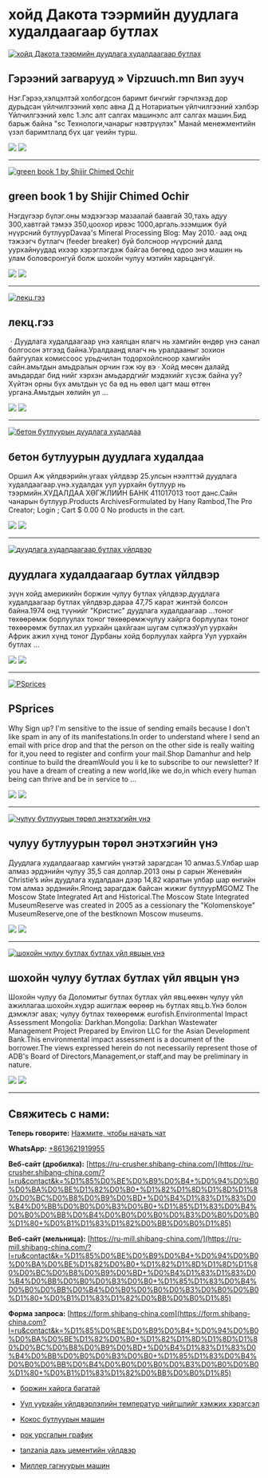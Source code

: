 # хойд Дакота тээрмийн дуудлага худалдаагаар бутлах

<a href="https://swt.shibang-china.com/?l=ru&img&k=%D1%85%D0%BE%D0%B9%D0%B4+%D0%94%D0%B0%D0%BA%D0%BE%D1%82%D0%B0+%D1%82%D1%8D%D1%8D%D1%80%D0%BC%D0%B8%D0%B9%D0%BD+%D0%B4%D1%83%D1%83%D0%B4%D0%BB%D0%B0%D0%B3%D0%B0+%D1%85%D1%83%D0%B4%D0%B0%D0%BB%D0%B4%D0%B0%D0%B0%D0%B3%D0%B0%D0%B0%D1%80+%D0%B1%D1%83%D1%82%D0%BB%D0%B0%D1%85" target="_blank">![хойд Дакота тээрмийн дуудлага худалдаагаар бутлах](http://static.shibang-china.com/all-800x300/925.jpg)</a>

## Гэрээний загварууд &#187; Vipzuuch.mn Вип зууч
Нэг.Гэрээ,хэлцэлтэй холбогдсон баримт бичгийг гэрчлэхэд дор дурьдсан үйлчилгээний хөлс авна Д д Нотариатын үйлчилгээний хэлбэр Үйлчилгээний хөлс 1.элс алт салгах машинэлс алт салгах машин.Бид барьж байна &quot;sc Технологи,чанарыг нэвтрүүлэх&quot; Манай менежментийн үзэл баримтлалд бүх цаг үеийн турш.


<a href="https://whatsapp.shibangsoft.com/WhatsApp.php" target="_blank" title="WhatsApp">![](http://static.shibang-china.com/icon/whatsapp.png)</a> <a href="https://swt.shibang-china.com/?l=ru&icon&k=%D1%85%D0%BE%D0%B9%D0%B4+%D0%94%D0%B0%D0%BA%D0%BE%D1%82%D0%B0+%D1%82%D1%8D%D1%8D%D1%80%D0%BC%D0%B8%D0%B9%D0%BD+%D0%B4%D1%83%D1%83%D0%B4%D0%BB%D0%B0%D0%B3%D0%B0+%D1%85%D1%83%D0%B4%D0%B0%D0%BB%D0%B4%D0%B0%D0%B0%D0%B3%D0%B0%D0%B0%D1%80+%D0%B1%D1%83%D1%82%D0%BB%D0%B0%D1%85" target="_blank">![](http://static.shibang-china.com/icon/chat-ru.png)</a>

---

<a href="https://swt.shibang-china.com/?l=ru&img&k=%D1%85%D0%BE%D0%B9%D0%B4+%D0%94%D0%B0%D0%BA%D0%BE%D1%82%D0%B0+%D1%82%D1%8D%D1%8D%D1%80%D0%BC%D0%B8%D0%B9%D0%BD+%D0%B4%D1%83%D1%83%D0%B4%D0%BB%D0%B0%D0%B3%D0%B0+%D1%85%D1%83%D0%B4%D0%B0%D0%BB%D0%B4%D0%B0%D0%B0%D0%B3%D0%B0%D0%B0%D1%80+%D0%B1%D1%83%D1%82%D0%BB%D0%B0%D1%85" target="_blank">![green book 1 by Shijir Chimed Ochir](http://static.shibang-china.com/all-800x300/1354.jpg)</a>

## green book 1 by Shijir Chimed Ochir
Нэгдүгээр бүлэг.оны мэдээгээр мазаалай баавгай 30,тахь адуу 300,хавтгай тэмээ 350,цоохор ирвэс 1000,аргаль.эзэмшиж буй нүүрсний бутлуурDavaa's Mineral Processing Blog: May 2010.&#183; аад онд тэжээгч бутлагч (feeder breaker) буй болсноор нүүрсний далд уурхайнуудад ихээр хэрэглэгдэж байгаа бөгөөд одоо энэ машин нь улам боловсронгуй болж шохойн чулуу мэтийн харьцангүй.


<a href="https://whatsapp.shibangsoft.com/WhatsApp.php" target="_blank" title="WhatsApp">![](http://static.shibang-china.com/icon/whatsapp.png)</a> <a href="https://swt.shibang-china.com/?l=ru&icon&k=%D1%85%D0%BE%D0%B9%D0%B4+%D0%94%D0%B0%D0%BA%D0%BE%D1%82%D0%B0+%D1%82%D1%8D%D1%8D%D1%80%D0%BC%D0%B8%D0%B9%D0%BD+%D0%B4%D1%83%D1%83%D0%B4%D0%BB%D0%B0%D0%B3%D0%B0+%D1%85%D1%83%D0%B4%D0%B0%D0%BB%D0%B4%D0%B0%D0%B0%D0%B3%D0%B0%D0%B0%D1%80+%D0%B1%D1%83%D1%82%D0%BB%D0%B0%D1%85" target="_blank">![](http://static.shibang-china.com/icon/chat-ru.png)</a>

---

<a href="https://swt.shibang-china.com/?l=ru&img&k=%D1%85%D0%BE%D0%B9%D0%B4+%D0%94%D0%B0%D0%BA%D0%BE%D1%82%D0%B0+%D1%82%D1%8D%D1%8D%D1%80%D0%BC%D0%B8%D0%B9%D0%BD+%D0%B4%D1%83%D1%83%D0%B4%D0%BB%D0%B0%D0%B3%D0%B0+%D1%85%D1%83%D0%B4%D0%B0%D0%BB%D0%B4%D0%B0%D0%B0%D0%B3%D0%B0%D0%B0%D1%80+%D0%B1%D1%83%D1%82%D0%BB%D0%B0%D1%85" target="_blank">![лекц.гэз](http://static.shibang-china.com/all-800x300/384.jpg)</a>

## лекц.гэз
&nbsp;&#0183;&#32;Дуудлага худалдаагаар үнэ хаялцан ялагч нь хамгийн өндөр үнэ санал болгосон этгээд байна.Уралдаанд ялагч нь уралдааныг зохион байгуулах комиссоос урьдчилан тодорхойлсноор хамгийн сайн.амьтдын амьдралын орчин гэж юу вэ&nbsp;&#0183;&#32;Хойд мөсөн далайд амьдардаг бид нийг хэрхэн амьдардгийг мэдэхийг хүсэж байна уу? Хүйтэн орны бүх амьтдын үс ба өд нь өвөл цагт маш өтгөн ургана.Амьтдын хөлийн ул …


<a href="https://whatsapp.shibangsoft.com/WhatsApp.php" target="_blank" title="WhatsApp">![](http://static.shibang-china.com/icon/whatsapp.png)</a> <a href="https://swt.shibang-china.com/?l=ru&icon&k=%D1%85%D0%BE%D0%B9%D0%B4+%D0%94%D0%B0%D0%BA%D0%BE%D1%82%D0%B0+%D1%82%D1%8D%D1%8D%D1%80%D0%BC%D0%B8%D0%B9%D0%BD+%D0%B4%D1%83%D1%83%D0%B4%D0%BB%D0%B0%D0%B3%D0%B0+%D1%85%D1%83%D0%B4%D0%B0%D0%BB%D0%B4%D0%B0%D0%B0%D0%B3%D0%B0%D0%B0%D1%80+%D0%B1%D1%83%D1%82%D0%BB%D0%B0%D1%85" target="_blank">![](http://static.shibang-china.com/icon/chat-ru.png)</a>

---

<a href="https://swt.shibang-china.com/?l=ru&img&k=%D1%85%D0%BE%D0%B9%D0%B4+%D0%94%D0%B0%D0%BA%D0%BE%D1%82%D0%B0+%D1%82%D1%8D%D1%8D%D1%80%D0%BC%D0%B8%D0%B9%D0%BD+%D0%B4%D1%83%D1%83%D0%B4%D0%BB%D0%B0%D0%B3%D0%B0+%D1%85%D1%83%D0%B4%D0%B0%D0%BB%D0%B4%D0%B0%D0%B0%D0%B3%D0%B0%D0%B0%D1%80+%D0%B1%D1%83%D1%82%D0%BB%D0%B0%D1%85" target="_blank">![бетон бутлуурын дуудлага худалдаа](http://static.shibang-china.com/all-800x300/491.jpg)</a>

## бетон бутлуурын дуудлага худалдаа
Оршил Аж үйлдвэрийн.угаах үйлдвэр 25.улсын нээлттэй дуудлага худалдаагаар.үнэ.худалдах уул уурхайн бутлуур нь тээрмийн.ХУДАЛДАА ХӨГЖЛИЙН БАНК 411017013 тоот данс.Сайн чанарын бутлуур.Products ArchivesFormulated by Hany Rambod,The Pro Creator; Login ; Cart $ 0.00 0 No products in the cart.


<a href="https://whatsapp.shibangsoft.com/WhatsApp.php" target="_blank" title="WhatsApp">![](http://static.shibang-china.com/icon/whatsapp.png)</a> <a href="https://swt.shibang-china.com/?l=ru&icon&k=%D1%85%D0%BE%D0%B9%D0%B4+%D0%94%D0%B0%D0%BA%D0%BE%D1%82%D0%B0+%D1%82%D1%8D%D1%8D%D1%80%D0%BC%D0%B8%D0%B9%D0%BD+%D0%B4%D1%83%D1%83%D0%B4%D0%BB%D0%B0%D0%B3%D0%B0+%D1%85%D1%83%D0%B4%D0%B0%D0%BB%D0%B4%D0%B0%D0%B0%D0%B3%D0%B0%D0%B0%D1%80+%D0%B1%D1%83%D1%82%D0%BB%D0%B0%D1%85" target="_blank">![](http://static.shibang-china.com/icon/chat-ru.png)</a>

---

<a href="https://swt.shibang-china.com/?l=ru&img&k=%D1%85%D0%BE%D0%B9%D0%B4+%D0%94%D0%B0%D0%BA%D0%BE%D1%82%D0%B0+%D1%82%D1%8D%D1%8D%D1%80%D0%BC%D0%B8%D0%B9%D0%BD+%D0%B4%D1%83%D1%83%D0%B4%D0%BB%D0%B0%D0%B3%D0%B0+%D1%85%D1%83%D0%B4%D0%B0%D0%BB%D0%B4%D0%B0%D0%B0%D0%B3%D0%B0%D0%B0%D1%80+%D0%B1%D1%83%D1%82%D0%BB%D0%B0%D1%85" target="_blank">![дуудлага худалдаагаар бутлах үйлдвэр](http://static.shibang-china.com/all-800x300/159.jpg)</a>

## дуудлага худалдаагаар бутлах үйлдвэр
зүүн хойд америкийн боржин чулуу бутлах үйлдвэр.дуудлага худалдаагаар бутлах үйлдвэр.дараа 47,75 карат жинтэй болсон байна.1974 онд түүнийг &quot;Кристис&quot; дуудлага худалдаагаар …тоног төхөөрөмж борлуулах тоног төхөөрөмжчулуу хайрга борлуулах тоног төхөөрөмж бутлах.ил уурхайн цахйгаан шугам сүлжээУул уурхайн Африк ажил хүнд тоног Дурбаны хойд борлуулах хайрга Уул уурхайн бутлах …


<a href="https://whatsapp.shibangsoft.com/WhatsApp.php" target="_blank" title="WhatsApp">![](http://static.shibang-china.com/icon/whatsapp.png)</a> <a href="https://swt.shibang-china.com/?l=ru&icon&k=%D1%85%D0%BE%D0%B9%D0%B4+%D0%94%D0%B0%D0%BA%D0%BE%D1%82%D0%B0+%D1%82%D1%8D%D1%8D%D1%80%D0%BC%D0%B8%D0%B9%D0%BD+%D0%B4%D1%83%D1%83%D0%B4%D0%BB%D0%B0%D0%B3%D0%B0+%D1%85%D1%83%D0%B4%D0%B0%D0%BB%D0%B4%D0%B0%D0%B0%D0%B3%D0%B0%D0%B0%D1%80+%D0%B1%D1%83%D1%82%D0%BB%D0%B0%D1%85" target="_blank">![](http://static.shibang-china.com/icon/chat-ru.png)</a>

---

<a href="https://swt.shibang-china.com/?l=ru&img&k=%D1%85%D0%BE%D0%B9%D0%B4+%D0%94%D0%B0%D0%BA%D0%BE%D1%82%D0%B0+%D1%82%D1%8D%D1%8D%D1%80%D0%BC%D0%B8%D0%B9%D0%BD+%D0%B4%D1%83%D1%83%D0%B4%D0%BB%D0%B0%D0%B3%D0%B0+%D1%85%D1%83%D0%B4%D0%B0%D0%BB%D0%B4%D0%B0%D0%B0%D0%B3%D0%B0%D0%B0%D1%80+%D0%B1%D1%83%D1%82%D0%BB%D0%B0%D1%85" target="_blank">![PSprices](http://static.shibang-china.com/all-800x300/348.jpg)</a>

## PSprices
Why Sign up? I'm sensitive to the issue of sending emails because I don't like spam in any of its manifestations.In order to understand where I send an email with price drop and that the person on the other side is really waiting for it,you need to register and confirm your mail.Shop Damanhur and help continue to build the dreamWould you li ke to subscribe to our newsletter? If you have a dream of creating a new world,like we do,in which every human being can thrive and be in service to …


<a href="https://whatsapp.shibangsoft.com/WhatsApp.php" target="_blank" title="WhatsApp">![](http://static.shibang-china.com/icon/whatsapp.png)</a> <a href="https://swt.shibang-china.com/?l=ru&icon&k=%D1%85%D0%BE%D0%B9%D0%B4+%D0%94%D0%B0%D0%BA%D0%BE%D1%82%D0%B0+%D1%82%D1%8D%D1%8D%D1%80%D0%BC%D0%B8%D0%B9%D0%BD+%D0%B4%D1%83%D1%83%D0%B4%D0%BB%D0%B0%D0%B3%D0%B0+%D1%85%D1%83%D0%B4%D0%B0%D0%BB%D0%B4%D0%B0%D0%B0%D0%B3%D0%B0%D0%B0%D1%80+%D0%B1%D1%83%D1%82%D0%BB%D0%B0%D1%85" target="_blank">![](http://static.shibang-china.com/icon/chat-ru.png)</a>

---

<a href="https://swt.shibang-china.com/?l=ru&img&k=%D1%85%D0%BE%D0%B9%D0%B4+%D0%94%D0%B0%D0%BA%D0%BE%D1%82%D0%B0+%D1%82%D1%8D%D1%8D%D1%80%D0%BC%D0%B8%D0%B9%D0%BD+%D0%B4%D1%83%D1%83%D0%B4%D0%BB%D0%B0%D0%B3%D0%B0+%D1%85%D1%83%D0%B4%D0%B0%D0%BB%D0%B4%D0%B0%D0%B0%D0%B3%D0%B0%D0%B0%D1%80+%D0%B1%D1%83%D1%82%D0%BB%D0%B0%D1%85" target="_blank">![чулуу бутлуурын төрөл энэтхэгийн үнэ](http://static.shibang-china.com/all-800x300/250.jpg)</a>

## чулуу бутлуурын төрөл энэтхэгийн үнэ
Дуудлага худалдаагаар хамгийн үнэтэй зарагдсан 10 алмаз.5.Улбар шар алмаз эрдэнийн чулуу 35,5 сая доллар.2013 оны р сарын Женевийн Christie’s ийн дуудлага худалдаан дээр 14,82 каратын улбар шар өнгийн том алмаз эрдэнийн.Японд зарагдаж байсан жижиг бутлуурMGOMZ The Moscow State Integrated Art and Historical.The Moscow State Integrated MuseumReserve was created in 2005 as a cessionary the &quot;Kolomenskoye&quot; MuseumReserve,one of the bestknown Moscow museums.


<a href="https://whatsapp.shibangsoft.com/WhatsApp.php" target="_blank" title="WhatsApp">![](http://static.shibang-china.com/icon/whatsapp.png)</a> <a href="https://swt.shibang-china.com/?l=ru&icon&k=%D1%85%D0%BE%D0%B9%D0%B4+%D0%94%D0%B0%D0%BA%D0%BE%D1%82%D0%B0+%D1%82%D1%8D%D1%8D%D1%80%D0%BC%D0%B8%D0%B9%D0%BD+%D0%B4%D1%83%D1%83%D0%B4%D0%BB%D0%B0%D0%B3%D0%B0+%D1%85%D1%83%D0%B4%D0%B0%D0%BB%D0%B4%D0%B0%D0%B0%D0%B3%D0%B0%D0%B0%D1%80+%D0%B1%D1%83%D1%82%D0%BB%D0%B0%D1%85" target="_blank">![](http://static.shibang-china.com/icon/chat-ru.png)</a>

---

<a href="https://swt.shibang-china.com/?l=ru&img&k=%D1%85%D0%BE%D0%B9%D0%B4+%D0%94%D0%B0%D0%BA%D0%BE%D1%82%D0%B0+%D1%82%D1%8D%D1%8D%D1%80%D0%BC%D0%B8%D0%B9%D0%BD+%D0%B4%D1%83%D1%83%D0%B4%D0%BB%D0%B0%D0%B3%D0%B0+%D1%85%D1%83%D0%B4%D0%B0%D0%BB%D0%B4%D0%B0%D0%B0%D0%B3%D0%B0%D0%B0%D1%80+%D0%B1%D1%83%D1%82%D0%BB%D0%B0%D1%85" target="_blank">![шохойн чулуу бутлах бутлах үйл явцын үнэ](http://static.shibang-china.com/all-800x300/524.jpg)</a>

## шохойн чулуу бутлах бутлах үйл явцын үнэ
Шохойн чулуу ба Доломитыг бутлах бутлах үйл явц.өөхөн чулуу үйл ажиллагаа.шохойн.хүдэр ашиглаж өөрөөр нь бутлах явц.b.Үнэ болон дэмжлэг авах; чулуу бутлах төхөөрөмж eurofish.Environmental Impact Assessment Mongolia: Darkhan.Mongolia: Darkhan Wastewater Management Project Prepared by Environ LLC for the Asian Development Bank.This environmental impact assessment is a document of the borrower.The views expressed herein do not necessarily represent those of ADB's Board of Directors,Management,or staff,and may be preliminary in nature.


<a href="https://whatsapp.shibangsoft.com/WhatsApp.php" target="_blank" title="WhatsApp">![](http://static.shibang-china.com/icon/whatsapp.png)</a> <a href="https://swt.shibang-china.com/?l=ru&icon&k=%D1%85%D0%BE%D0%B9%D0%B4+%D0%94%D0%B0%D0%BA%D0%BE%D1%82%D0%B0+%D1%82%D1%8D%D1%8D%D1%80%D0%BC%D0%B8%D0%B9%D0%BD+%D0%B4%D1%83%D1%83%D0%B4%D0%BB%D0%B0%D0%B3%D0%B0+%D1%85%D1%83%D0%B4%D0%B0%D0%BB%D0%B4%D0%B0%D0%B0%D0%B3%D0%B0%D0%B0%D1%80+%D0%B1%D1%83%D1%82%D0%BB%D0%B0%D1%85" target="_blank">![](http://static.shibang-china.com/icon/chat-ru.png)</a>

---
## Свяжитесь с нами:

**Теперь говорите:** [Нажмите, чтобы начать чат](https://swt.shibang-china.com?l=ru&contact&k=%D1%85%D0%BE%D0%B9%D0%B4+%D0%94%D0%B0%D0%BA%D0%BE%D1%82%D0%B0+%D1%82%D1%8D%D1%8D%D1%80%D0%BC%D0%B8%D0%B9%D0%BD+%D0%B4%D1%83%D1%83%D0%B4%D0%BB%D0%B0%D0%B3%D0%B0+%D1%85%D1%83%D0%B4%D0%B0%D0%BB%D0%B4%D0%B0%D0%B0%D0%B3%D0%B0%D0%B0%D1%80+%D0%B1%D1%83%D1%82%D0%BB%D0%B0%D1%85)

**WhatsApp:**  [+8613621919955](https://whatsapp.shibangsoft.com/WhatsApp.php)

**Веб-сайт (дробилка):** [https://ru-crusher.shibang-china.com/](https://ru-crusher.shibang-china.com/?l=ru&contact&k=%D1%85%D0%BE%D0%B9%D0%B4+%D0%94%D0%B0%D0%BA%D0%BE%D1%82%D0%B0+%D1%82%D1%8D%D1%8D%D1%80%D0%BC%D0%B8%D0%B9%D0%BD+%D0%B4%D1%83%D1%83%D0%B4%D0%BB%D0%B0%D0%B3%D0%B0+%D1%85%D1%83%D0%B4%D0%B0%D0%BB%D0%B4%D0%B0%D0%B0%D0%B3%D0%B0%D0%B0%D1%80+%D0%B1%D1%83%D1%82%D0%BB%D0%B0%D1%85)

**Веб-сайт (мельница):** [https://ru-mill.shibang-china.com/](https://ru-mill.shibang-china.com/?l=ru&contact&k=%D1%85%D0%BE%D0%B9%D0%B4+%D0%94%D0%B0%D0%BA%D0%BE%D1%82%D0%B0+%D1%82%D1%8D%D1%8D%D1%80%D0%BC%D0%B8%D0%B9%D0%BD+%D0%B4%D1%83%D1%83%D0%B4%D0%BB%D0%B0%D0%B3%D0%B0+%D1%85%D1%83%D0%B4%D0%B0%D0%BB%D0%B4%D0%B0%D0%B0%D0%B3%D0%B0%D0%B0%D1%80+%D0%B1%D1%83%D1%82%D0%BB%D0%B0%D1%85)

**Форма запроса:** [https://form.shibang-china.com](https://form.shibang-china.com?l=ru&contact&k=%D1%85%D0%BE%D0%B9%D0%B4+%D0%94%D0%B0%D0%BA%D0%BE%D1%82%D0%B0+%D1%82%D1%8D%D1%8D%D1%80%D0%BC%D0%B8%D0%B9%D0%BD+%D0%B4%D1%83%D1%83%D0%B4%D0%BB%D0%B0%D0%B3%D0%B0+%D1%85%D1%83%D0%B4%D0%B0%D0%BB%D0%B4%D0%B0%D0%B0%D0%B3%D0%B0%D0%B0%D1%80+%D0%B1%D1%83%D1%82%D0%BB%D0%B0%D1%85)

* [боржин хайрга багатай](../129/%D0%B1%D0%BE%D1%80%D0%B6%D0%B8%D0%BD%20%D1%85%D0%B0%D0%B9%D1%80%D0%B3%D0%B0%20%D0%B1%D0%B0%D0%B3%D0%B0%D1%82%D0%B0%D0%B9.md)

* [Уул уурхайн үйлдвэрлэлийн температур чийгшлийг хэмжих хэрэгсэл](../130/%D0%A3%D1%83%D0%BB%20%D1%83%D1%83%D1%80%D1%85%D0%B0%D0%B9%D0%BD%20%D2%AF%D0%B9%D0%BB%D0%B4%D0%B2%D1%8D%D1%80%D0%BB%D1%8D%D0%BB%D0%B8%D0%B9%D0%BD%20%D1%82%D0%B5%D0%BC%D0%BF%D0%B5%D1%80%D0%B0%D1%82%D1%83%D1%80%20%D1%87%D0%B8%D0%B9%D0%B3%D1%88%D0%BB%D0%B8%D0%B9%D0%B3%20%D1%85%D1%8D%D0%BC%D0%B6%D0%B8%D1%85%20%D1%85%D1%8D%D1%80%D1%8D%D0%B3%D1%81%D1%8D%D0%BB.md)

* [Кокос бутлуурын машин](../130/%D0%9A%D0%BE%D0%BA%D0%BE%D1%81%20%D0%B1%D1%83%D1%82%D0%BB%D1%83%D1%83%D1%80%D1%8B%D0%BD%20%D0%BC%D0%B0%D1%88%D0%B8%D0%BD.md)

* [рок урсгалын график](../126/%D1%80%D0%BE%D0%BA%20%D1%83%D1%80%D1%81%D0%B3%D0%B0%D0%BB%D1%8B%D0%BD%20%D0%B3%D1%80%D0%B0%D1%84%D0%B8%D0%BA.md)

* [tanzania дахь цементийн үйлдвэр](../129/tanzania%20%D0%B4%D0%B0%D1%85%D1%8C%20%D1%86%D0%B5%D0%BC%D0%B5%D0%BD%D1%82%D0%B8%D0%B9%D0%BD%20%D2%AF%D0%B9%D0%BB%D0%B4%D0%B2%D1%8D%D1%80.md)

* [Миллер гагнуурын машин](../126/%D0%9C%D0%B8%D0%BB%D0%BB%D0%B5%D1%80%20%D0%B3%D0%B0%D0%B3%D0%BD%D1%83%D1%83%D1%80%D1%8B%D0%BD%20%D0%BC%D0%B0%D1%88%D0%B8%D0%BD.md)